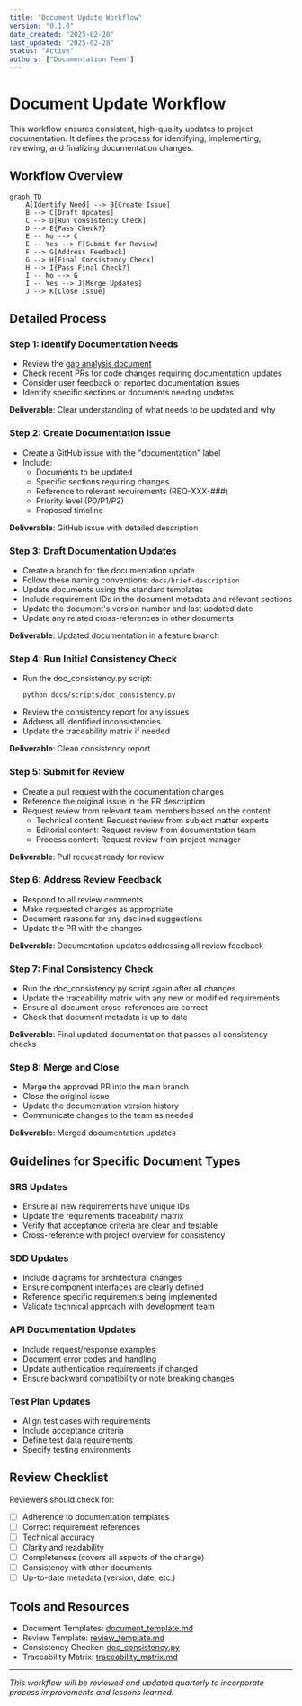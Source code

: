 ```yaml
---
title: "Document Update Workflow"
version: "0.1.0"
date_created: "2025-02-28"
last_updated: "2025-02-28"
status: "Active"
authors: ["Documentation Team"]
---
```


# Document Update Workflow

This workflow ensures consistent, high-quality updates to project documentation. It defines the process for identifying, implementing, reviewing, and finalizing documentation changes.

## Workflow Overview

```mermaid
graph TD
    A[Identify Need] --> B[Create Issue]
    B --> C[Draft Updates]
    C --> D[Run Consistency Check]
    D --> E{Pass Check?}
    E -- No --> C
    E -- Yes --> F[Submit for Review]
    F --> G[Address Feedback]
    G --> H[Final Consistency Check]
    H --> I{Pass Final Check?}
    I -- No --> G
    I -- Yes --> J[Merge Updates]
    J --> K[Close Issue]
```

## Detailed Process

### Step 1: Identify Documentation Needs

- Review the [gap analysis document](../traceability/gap_analysis.md)
- Check recent PRs for code changes requiring documentation updates
- Consider user feedback or reported documentation issues
- Identify specific sections or documents needing updates

**Deliverable**: Clear understanding of what needs to be updated and why

### Step 2: Create Documentation Issue

- Create a GitHub issue with the "documentation" label
- Include:
  - Documents to be updated
  - Specific sections requiring changes
  - Reference to relevant requirements (REQ-XXX-###)
  - Priority level (P0/P1/P2)
  - Proposed timeline

**Deliverable**: GitHub issue with detailed description

### Step 3: Draft Documentation Updates

- Create a branch for the documentation update
- Follow these naming conventions: `docs/brief-description`
- Update documents using the standard templates
- Include requirement IDs in the document metadata and relevant sections
- Update the document's version number and last updated date
- Update any related cross-references in other documents

**Deliverable**: Updated documentation in a feature branch

### Step 4: Run Initial Consistency Check

- Run the doc_consistency.py script:
  ```bash
  python docs/scripts/doc_consistency.py
  ```
- Review the consistency report for any issues
- Address all identified inconsistencies
- Update the traceability matrix if needed

**Deliverable**: Clean consistency report

### Step 5: Submit for Review

- Create a pull request with the documentation changes
- Reference the original issue in the PR description
- Request review from relevant team members based on the content:
  - Technical content: Request review from subject matter experts
  - Editorial content: Request review from documentation team
  - Process content: Request review from project manager

**Deliverable**: Pull request ready for review

### Step 6: Address Review Feedback

- Respond to all review comments
- Make requested changes as appropriate
- Document reasons for any declined suggestions
- Update the PR with the changes

**Deliverable**: Documentation updates addressing all review feedback

### Step 7: Final Consistency Check

- Run the doc_consistency.py script again after all changes
- Update the traceability matrix with any new or modified requirements
- Ensure all document cross-references are correct
- Check that document metadata is up to date

**Deliverable**: Final updated documentation that passes all consistency checks

### Step 8: Merge and Close

- Merge the approved PR into the main branch
- Close the original issue
- Update the documentation version history
- Communicate changes to the team as needed

**Deliverable**: Merged documentation updates

## Guidelines for Specific Document Types

### SRS Updates

- Ensure all new requirements have unique IDs
- Update the requirements traceability matrix
- Verify that acceptance criteria are clear and testable
- Cross-reference with project overview for consistency

### SDD Updates

- Include diagrams for architectural changes
- Ensure component interfaces are clearly defined
- Reference specific requirements being implemented
- Validate technical approach with development team

### API Documentation Updates

- Include request/response examples
- Document error codes and handling
- Update authentication requirements if changed
- Ensure backward compatibility or note breaking changes

### Test Plan Updates

- Align test cases with requirements
- Include acceptance criteria
- Define test data requirements
- Specify testing environments

## Review Checklist

Reviewers should check for:

- [ ] Adherence to documentation templates
- [ ] Correct requirement references
- [ ] Technical accuracy
- [ ] Clarity and readability
- [ ] Completeness (covers all aspects of the change)
- [ ] Consistency with other documents
- [ ] Up-to-date metadata (version, date, etc.)

## Tools and Resources

- Document Templates: [document_template.md](document_template.md)
- Review Template: [review_template.md](review_template.md)
- Consistency Checker: [doc_consistency.py](../scripts/doc_consistency.py)
- Traceability Matrix: [traceability_matrix.md](../traceability/traceability_matrix.md)

---

*This workflow will be reviewed and updated quarterly to incorporate process improvements and lessons learned.*